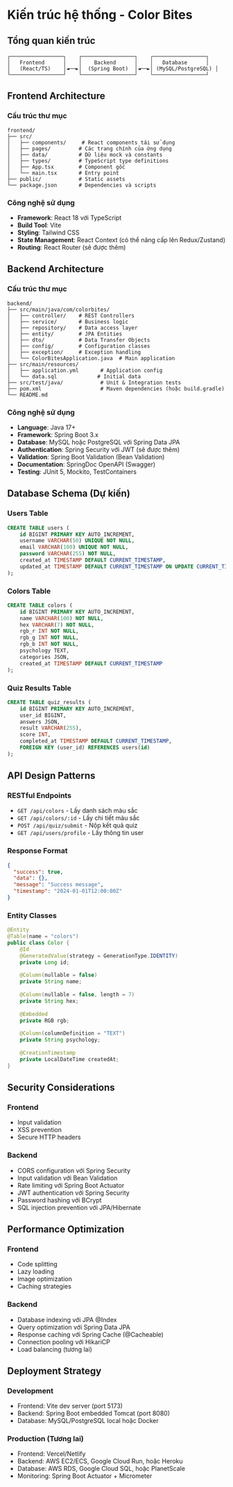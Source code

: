 # Kiến trúc hệ thống - Color Bites

## Tổng quan kiến trúc

```
┌─────────────────┐    ┌─────────────────┐    ┌─────────────────┐
│   Frontend      │    │    Backend      │    │   Database      │
│   (React/TS)    │◄──►│  (Spring Boot)  │◄──►│ (MySQL/PostgreSQL) │
└─────────────────┘    └─────────────────┘    └─────────────────┘
```

## Frontend Architecture

### Cấu trúc thư mục
```
frontend/
├── src/
│   ├── components/     # React components tái sử dụng
│   ├── pages/         # Các trang chính của ứng dụng
│   ├── data/          # Dữ liệu mock và constants
│   ├── types/         # TypeScript type definitions
│   ├── App.tsx        # Component gốc
│   └── main.tsx       # Entry point
├── public/            # Static assets
└── package.json       # Dependencies và scripts
```

### Công nghệ sử dụng
- **Framework**: React 18 với TypeScript
- **Build Tool**: Vite
- **Styling**: Tailwind CSS
- **State Management**: React Context (có thể nâng cấp lên Redux/Zustand)
- **Routing**: React Router (sẽ được thêm)

## Backend Architecture

### Cấu trúc thư mục
```
backend/
├── src/main/java/com/colorbites/
│   ├── controller/    # REST Controllers
│   ├── service/       # Business logic
│   ├── repository/    # Data access layer
│   ├── entity/        # JPA Entities
│   ├── dto/           # Data Transfer Objects
│   ├── config/        # Configuration classes
│   ├── exception/     # Exception handling
│   └── ColorBitesApplication.java  # Main application
├── src/main/resources/
│   ├── application.yml       # Application config
│   └── data.sql             # Initial data
├── src/test/java/            # Unit & Integration tests
├── pom.xml                   # Maven dependencies (hoặc build.gradle)
└── README.md
```

### Công nghệ sử dụng
- **Language**: Java 17+
- **Framework**: Spring Boot 3.x
- **Database**: MySQL hoặc PostgreSQL với Spring Data JPA
- **Authentication**: Spring Security với JWT (sẽ được thêm)
- **Validation**: Spring Boot Validation (Bean Validation)
- **Documentation**: SpringDoc OpenAPI (Swagger)
- **Testing**: JUnit 5, Mockito, TestContainers

## Database Schema (Dự kiến)

### Users Table
```sql
CREATE TABLE users (
    id BIGINT PRIMARY KEY AUTO_INCREMENT,
    username VARCHAR(50) UNIQUE NOT NULL,
    email VARCHAR(100) UNIQUE NOT NULL,
    password VARCHAR(255) NOT NULL,
    created_at TIMESTAMP DEFAULT CURRENT_TIMESTAMP,
    updated_at TIMESTAMP DEFAULT CURRENT_TIMESTAMP ON UPDATE CURRENT_TIMESTAMP
);
```

### Colors Table
```sql
CREATE TABLE colors (
    id BIGINT PRIMARY KEY AUTO_INCREMENT,
    name VARCHAR(100) NOT NULL,
    hex VARCHAR(7) NOT NULL,
    rgb_r INT NOT NULL,
    rgb_g INT NOT NULL,
    rgb_b INT NOT NULL,
    psychology TEXT,
    categories JSON,
    created_at TIMESTAMP DEFAULT CURRENT_TIMESTAMP
);
```

### Quiz Results Table
```sql
CREATE TABLE quiz_results (
    id BIGINT PRIMARY KEY AUTO_INCREMENT,
    user_id BIGINT,
    answers JSON,
    result VARCHAR(255),
    score INT,
    completed_at TIMESTAMP DEFAULT CURRENT_TIMESTAMP,
    FOREIGN KEY (user_id) REFERENCES users(id)
);
```

## API Design Patterns

### RESTful Endpoints
- `GET /api/colors` - Lấy danh sách màu sắc
- `GET /api/colors/:id` - Lấy chi tiết màu sắc
- `POST /api/quiz/submit` - Nộp kết quả quiz
- `GET /api/users/profile` - Lấy thông tin user

### Response Format
```json
{
  "success": true,
  "data": {},
  "message": "Success message",
  "timestamp": "2024-01-01T12:00:00Z"
}
```

### Entity Classes
```java
@Entity
@Table(name = "colors")
public class Color {
    @Id
    @GeneratedValue(strategy = GenerationType.IDENTITY)
    private Long id;
    
    @Column(nullable = false)
    private String name;
    
    @Column(nullable = false, length = 7)
    private String hex;
    
    @Embedded
    private RGB rgb;
    
    @Column(columnDefinition = "TEXT")
    private String psychology;
    
    @CreationTimestamp
    private LocalDateTime createdAt;
}
```

## Security Considerations

### Frontend
- Input validation
- XSS prevention
- Secure HTTP headers

### Backend
- CORS configuration với Spring Security
- Input validation với Bean Validation
- Rate limiting với Spring Boot Actuator
- JWT authentication với Spring Security
- Password hashing với BCrypt
- SQL injection prevention với JPA/Hibernate

## Performance Optimization

### Frontend
- Code splitting
- Lazy loading
- Image optimization
- Caching strategies

### Backend
- Database indexing với JPA @Index
- Query optimization với Spring Data JPA
- Response caching với Spring Cache (@Cacheable)
- Connection pooling với HikariCP
- Load balancing (tương lai)

## Deployment Strategy

### Development
- Frontend: Vite dev server (port 5173)
- Backend: Spring Boot embedded Tomcat (port 8080)
- Database: MySQL/PostgreSQL local hoặc Docker

### Production (Tương lai)
- Frontend: Vercel/Netlify
- Backend: AWS EC2/ECS, Google Cloud Run, hoặc Heroku
- Database: AWS RDS, Google Cloud SQL, hoặc PlanetScale
- Monitoring: Spring Boot Actuator + Micrometer 